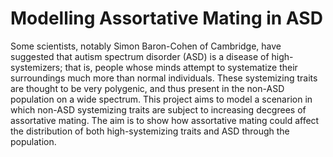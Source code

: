 Modelling Assortative Mating in ASD
====

Some scientists, notably Simon Baron-Cohen of Cambridge, have suggested that autism spectrum disorder (ASD) is a disease of high-systemizers; that is, people whose minds attempt to systematize their surroundings much more than normal individuals.  These systemizing traits are thought to be very polygenic, and thus present in the non-ASD population on a wide spectrum.  This project aims to model a scenarion in which non-ASD systemizing traits are subject to increasing decgrees of assortative mating.  The aim is to show how assortative mating could affect the distribution of both high-systemizing traits and ASD through the population.
